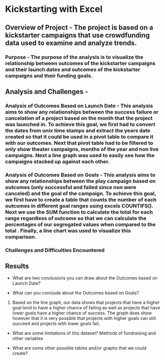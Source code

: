 # Kickstarting with Excel

## Overview of Project - The project is based on a kickstarter campaigns that use crowdfunding data used to examine and analyze trends.

### Purpose - The purpose of the analysis is to visualize the relationship between outcomes of the kickstarter campaigns and their launch dates and outcomes of the kickstarter campaigns and their funding goals.

## Analysis and Challenges - 

### Analysis of Outcomes Based on Launch Date - This analysis aims to show any relationships between the success failure or cancelation of a project based on the month that the project was launched in. To achieve this goal, we first had to convert the dates from unix time stamps and extract the years date created so that it could be used in a pivot table to compare it with our outcomes. Next that pivot table had to be filtered to only show theater campaigns, months of the year and non live campaigns. Next a line graph was used to easily see how the campaigns stacked up against each other.


### Analysis of Outcomes Based on Goals - This analysis aims to show any relationships between the play campaign based on outcomes (only successful and failed since non were canceled) and the goal of the campaign. To achieve this goal, we first have to create a table that counts the number of each outcomes in different goal ranges using excels COUNTIFS(). Next we use the SUM function to calculate the total for each range regardless of outcome so that we can calculate the percentages of our segregated values when compared to the total . Finally, a line chart was used to visualize this comparison.

### Challenges and Difficulties Encountered

## Results

- What are two conclusions you can draw about the Outcomes based on Launch Date?


- What can you conclude about the Outcomes based on Goals?
1. Based on the line graph, our data shows that projects that have a higher goal tend to have a higher chance of failing as well as projects that have lower goals have a higher chance of success. The graph does show however that it is very possible that projects with higher goals can still succeed and projects with lower goals fail.


- What are some limitations of this dataset?
Methods of fundraising and other variables

- What are some other possible tables and/or graphs that we could create?
